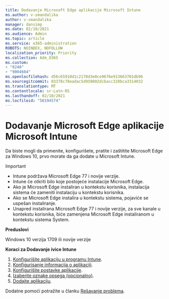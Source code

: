 ```yaml
---
title: Dodavanje Microsoft Edge aplikacije Microsoft Intune
ms.author: v-smandalika
author: v-smandalika
manager: dansimp
ms.date: 02/10/2021
ms.audience: Admin
ms.topic: article
ms.service: o365-administration
ROBOTS: NOINDEX, NOFOLLOW
localization_priority: Priority
ms.collection: Adm_O365
ms.custom:
- "8240"
- "9004604"
ms.openlocfilehash: d56c65910d1c2170d3e0ce9676e913663701db96
ms.sourcegitcommit: 03378c78eadac5d950802dcbacc328bca3314032
ms.translationtype: MT
ms.contentlocale: sr-Latn-RS
ms.lasthandoff: 02/10/2021
ms.locfileid: "50194574"
---
```

# <a name="add-microsoft-edge-to-microsoft-intune"></a>Dodavanje Microsoft Edge aplikacije Microsoft Intune

Da biste mogli da primenite, konfigurišete, pratite i zaštitite Microsoft Edge za Windows 10, prvo morate da ga dodate u Microsoft Intune.

> [!IMPORTANT]
- Intune podržava Microsoft Edge 77 i novije verzije.
- Intune će otkriti bilo koje postojeće instalacije Microsoft Edge.
- Ako je Microsoft Edge instaliran u kontekstu korisnika, instalacija sistema će zameniti instalaciju u kontekstu korisnika.
- Ako se Microsoft Edge instalira u kontekstu sistema, pojaviće se uspešan instaliranje.
- Unapred instalirana Microsoft Edge 77 i novije verzije, za sve kanale u kontekstu korisnika, biće zamenjena Microsoft Edge instaliranom u kontekstu sistema System.

**Preduslovi**

Windows 10 verzija 1709 ili novije verzije

**Koraci za Dodavanje ivice Intune**

1. [Konfigurišite aplikaciju u programu Intune](https://docs.microsoft.com/mem/intune/apps/apps-windows-edge).
2. [Konfigurisanje informacija o aplikaciji](https://docs.microsoft.com/mem/intune/apps/apps-windows-edge).
3. [Konfigurišite postavke aplikacije](https://docs.microsoft.com/mem/intune/apps/apps-windows-edge).
4. [Izaberite oznake opsega (opcionalno)](https://docs.microsoft.com/mem/intune/apps/apps-windows-edge).
5. [Dodajte aplikaciju](https://docs.microsoft.com/mem/intune/apps/apps-windows-edge).

Dodatne pomoći potražite u članku [Rešavanje problema](https://docs.microsoft.com/mem/intune/apps/apps-windows-edge).




